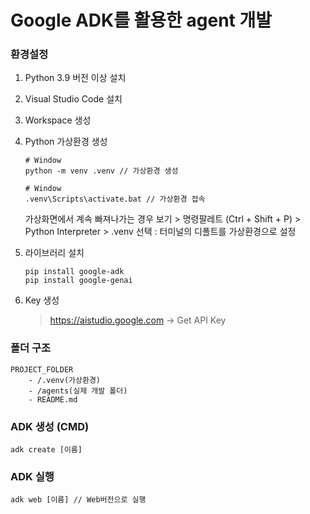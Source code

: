 # Google ADK를 활용한 agent 개발

### 환경설정

1. Python 3.9 버전 이상 설치
2. Visual Studio Code 설치
3. Workspace 생성
4. Python 가상환경 생성

    ```
    # Window
    python -m venv .venv // 가상환경 생성
    ```
   
    ```
    # Window
    .venv\Scripts\activate.bat // 가상환경 접속
    ```

    가상화면에서 계속 빠져나가는 경우
    보기 > 명령팔레트 (Ctrl + Shift + P) > Python Interpreter > .venv 선택 : 터미널의 디폴트를 가상환경으로 설정
5. 라이브러리 설치
    ```
    pip install google-adk
    pip install google-genai
    ```
6.  Key 생성

    > https://aistudio.google.com -> Get API Key


### 폴더 구조
```
PROJECT_FOLDER
    - /.venv(가상환경)
    - /agents(실제 개발 폴더)
    - README.md
```

### ADK 생성 (CMD)

```
adk create [이름]
```

### ADK 실행
```
adk web [이름] // Web버전으로 실행
```
